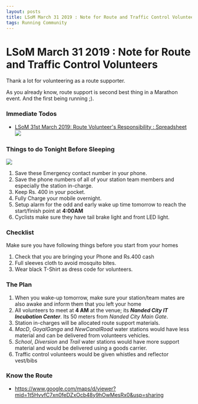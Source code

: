 ```yaml
---
layout: posts
title: LSoM March 31 2019 : Note for Route and Traffic Control Volunteers
tags: Running Community
---
```


# LSoM March 31 2019 : Note for Route and Traffic Control Volunteers

Thank a lot for volunteering as a route supporter.

As you already know, route support is second best thing in a Marathon event. And
the first being running ;).

### Immediate Todos

* [LSoM 31st March 2019: Route Volunteer's Responsibility : Spreadsheet](https://docs.google.com/spreadsheets/d/14e76qKQtuHbmodUYEd9KbdUCLZjtDjypot57zKBHiGs/edit?usp=sharing)
[![](https://4.bp.blogspot.com/-Vyk9ilhgtTM/XJ9KZ3eLmnI/AAAAAAAADZo/IlaBqQtMgj87yArpJDhC18PHVBEsgqJFgCLcBGAs/s1600/screenShot1553922983.png)](https://4.bp.blogspot.com/-Vyk9ilhgtTM/XJ9KZ3eLmnI/AAAAAAAADZo/IlaBqQtMgj87yArpJDhC18PHVBEsgqJFgCLcBGAs/s1600/screenShot1553922983.png)

  

### Things to do Tonight Before Sleeping 

[![](https://4.bp.blogspot.com/-1NcebazbTdU/XJ8FrVsqkgI/AAAAAAAADZc/dZwPQZwJSekearpgx8j1scVUCGXA88c1wCLcBGAs/s1600/screenShot1553922788.png)](https://4.bp.blogspot.com/-1NcebazbTdU/XJ8FrVsqkgI/AAAAAAAADZc/dZwPQZwJSekearpgx8j1scVUCGXA88c1wCLcBGAs/s1600/screenShot1553922788.png)

  

1.  Save these Emergency contact number in your phone.
2.  Save the phone numbers of all of your station team members and especially the station in-charge.
3.  Keep Rs. 400 in your pocket.
4.  Fully Charge your mobile overnight.
5.  Setup alarm for the odd and early wake up time tomorrow to reach the start/finish point at **4:00AM**
6.  Cyclists make sure they have tail brake light and front LED light.

### Checklist

Make sure you have following things before you start from your homes

1.  Check that you are bringing your Phone and Rs.400 cash
2.  Full sleeves cloth to avoid mosquito bites. 
3.  Wear black T-Shirt as dress code for volunteers.

### The Plan

1.  When you wake-up tomorrow, make sure your station/team mates are also awake and inform them that you left your home
2.  All volunteers to meet at **4 AM** at the venue; its _**Nanded City IT Incubation Center**_. Its 50 meters from _Nanded City Main Gate_.
3.  Station in-charges will be allocated route support materials.
4.  _MacD_, _GoyalGanga_ and _NewCanalRoad_ water stations would have less material and can be delivered from volunteers vehicles.
5.  _School_, _Diversion_ and _Trail_ water stations would have more support material and would be delivered using a goods carrier.
6.  Traffic control volunteers would be given whistles and reflector vest/bibs

### Know the Route

* https://www.google.com/maps/d/viewer?mid=1t5HvvfC7xn0feDZxOcb48y9hOwMesRx0&usp=sharing 
